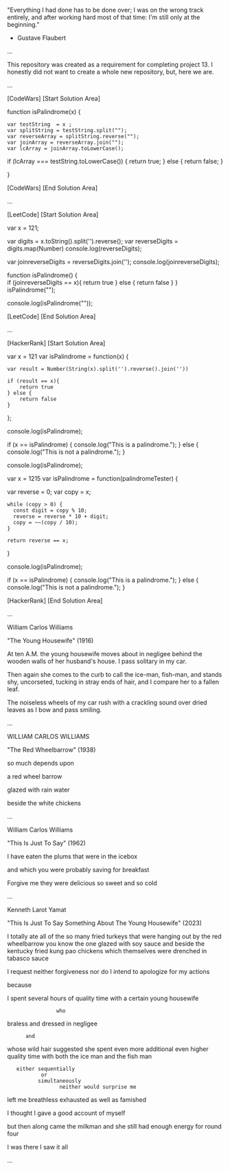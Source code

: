 
"Everything I had done has to be done 
over; I was on the wrong track entirely, 
and after working hard most of that time: 
I'm still only at the beginning." 

- Gustave Flaubert

...

This repository was created as a requirement for
completing project 13. I honestly did not want to
create a whole new repository, but, here we are.

...

[CodeWars] [Start Solution Area]

function isPalindrome(x) {


    var testString  = x ;
    var splitString = testString.split(""); 
    var reverseArray = splitString.reverse("");  
    var joinArray = reverseArray.join("");     
    var lcArray = joinArray.toLowerCase();
 
    

if (lcArray === testString.toLowerCase()) {
return true;
} else {
return false;
}

}

[CodeWars] [End Solution Area]

...

[LeetCode] [Start Solution Area]

var x = 121;

var digits = x.toString().split('').reverse();
var reverseDigits = digits.map(Number)
console.log(reverseDigits);

var joinreverseDigits = reverseDigits.join('');
console.log(joinreverseDigits);

function isPalindrome() 
{    
      if (joinreverseDigits == x){
          return true
      } else {
          return false
      }
} 
isPalindrome("");

console.log(isPalindrome(""));

[LeetCode] [End Solution Area]

...

[HackerRank] [Start Solution Area]

var x = 121
var isPalindrome = function(x) {

    var result = Number(String(x).split('').reverse().join(''))

    if (result == x){
        return true
    } else {
        return false
    }

};

console.log(isPalindrome);

if (x == isPalindrome) {
  console.log("This is a palindrome.");
} else {
  console.log("This is not a palindrome.");
}

console.log(isPalindrome);    

var x = 1215
var isPalindrome = function(palindromeTester) {


 var reverse = 0;
    var copy = x;

    while (copy > 0) {
      const digit = copy % 10;
      reverse = reverse * 10 + digit;
      copy = ~~(copy / 10);
    }

    return reverse == x;
}

console.log(isPalindrome);

if (x == isPalindrome) {
  console.log("This is a palindrome.");
} else {
  console.log("This is not a palindrome.");
}

[HackerRank] [End Solution Area]

...

William Carlos Williams

"The Young Housewife"  (1916)

At ten A.M. the young housewife
moves about in negligee behind
the wooden walls of her husband's house.
I pass solitary in my car.

Then again she comes to the curb
to call the ice-man, fish-man, and stands
shy, uncorseted, tucking in
stray ends of hair, and I compare her
to a fallen leaf.

The noiseless wheels of my car
rush with a crackling sound over
dried leaves as I bow and pass smiling.

...

WILLIAM CARLOS WILLIAMS

"The Red Wheelbarrow" (1938)

so much depends
upon

a red wheel
barrow

glazed with rain
water

beside the white
chickens

...

William Carlos Williams

"This Is Just To Say" (1962)

I have eaten
the plums
that were in
the icebox

and which
you were probably
saving
for breakfast

Forgive me
they were delicious
so sweet
and so cold

...

Kenneth Larot Yamat

"This Is Just To Say Something About The Young Housewife" (2023)

I totally ate all of the  so many    fried turkeys
that were hanging out
by the red wheelbarrow
you know     the one glazed with
soy sauce and beside the 
                      kentucky fried 
                             kung pao chickens
           which 
themselves were drenched in
              tabasco sauce

I request neither forgiveness
nor do I intend to apologize for
          my actions 

because 

I spent several hours
of quality time
with a certain young housewife

                    who

braless and dressed in negligee 

          and 

whose wild hair suggested
she spent even more additional
even higher quality time with
both the ice man
and the fish man

       either sequentially 
               or 
              simultaneously 
                     neither would surprise me

left me    breathless    exhausted
as well as      famished

I thought I gave a good
account of myself

but then along came 
          the milkman
and    she             still
   had enough energy 
       for 
    round four

I was there
I saw it all

...


